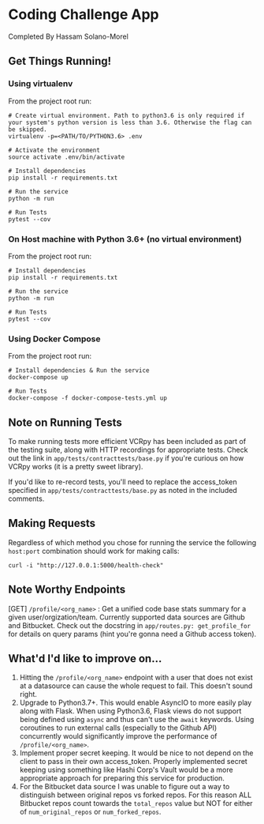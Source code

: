 # Coding Challenge App

Completed By Hassam Solano-Morel

## Get Things Running!

### Using virtualenv
From the project root run:
```
# Create virtual environment. Path to python3.6 is only required if your system's python version is less than 3.6. Otherwise the flag can be skipped.
virtualenv -p=<PATH/TO/PYTHON3.6> .env

# Activate the environment
source activate .env/bin/activate

# Install dependencies
pip install -r requirements.txt

# Run the service
python -m run

# Run Tests
pytest --cov
```

### On Host machine with Python 3.6+ (no virtual environment)
From the project root run:
```
# Install dependencies
pip install -r requirements.txt

# Run the service
python -m run

# Run Tests
pytest --cov
```

### Using Docker Compose
From the project root run:
```
# Install dependencies & Run the service
docker-compose up

# Run Tests
docker-compose -f docker-compose-tests.yml up
```

## Note on Running Tests
To make running tests more efficient VCRpy has been included as part of the testing suite, along with HTTP recordings for appropriate tests. Check out the link in `app/tests/contracttests/base.py` if you're curious on how VCRpy works (it is a pretty sweet library).

If you'd like to re-record tests, you'll need to replace the access_token specified in `app/tests/contracttests/base.py` as noted in the included comments.

## Making Requests
Regardless of which method you chose for running the service the following `host:port` combination should work for making calls:
```
curl -i "http://127.0.0.1:5000/health-check"
```

## Note Worthy Endpoints
[GET] `/profile/<org_name>` : Get a unified code base stats summary for a given user/orgization/team. Currently supported data sources are Github and Bitbucket. Check out the docstring in `app/routes.py: get_profile_for` for details on query params (hint you're gonna need a Github access token).

## What'd I'd like to improve on...
1. Hitting the `/profile/<org_name>` endpoint  with a user that does not exist at a datasource can cause the whole request to fail. This doesn't sound right.
2. Upgrade to Python3.7+. This would enable AsyncIO to more easily play along with Flask. When using Python3.6, Flask views do not support being defined using `async` and thus can't use the `await` keywords. Using coroutines to run external calls (especially to the Github API) concurrently would significantly improve the performance of `/profile/<org_name>`.
3. Implement proper secret keeping. It would be nice to not depend on the client to pass in their own access_token. Properly implemented secret keeping using something like Hashi Corp's Vault would be a more appropriate approach for preparing this service for production.
4. For the Bitbucket data source I was unable to figure out a way to distinguish between original repos vs forked repos. For this reason ALL Bitbucket repos count towards the `total_repos` value but NOT for either of `num_original_repos` or `num_forked_repos`.
